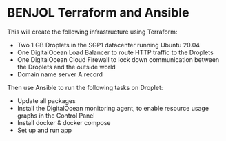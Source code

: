 # BENJOL Terraform and Ansible

This will create the following infrastructure using Terraform:

- Two 1 GB Droplets in the SGP1 datacenter running Ubuntu 20.04
- One DigitalOcean Load Balancer to route HTTP traffic to the Droplets
- One DigitalOcean Cloud Firewall to lock down communication between the Droplets and the outside world
- Domain name server A record

Then use Ansible to run the following tasks on Droplet:

- Update all packages
- Install the DigitalOcean monitoring agent, to enable resource usage graphs in the Control Panel
- Install docker & docker compose
- Set up and run app
